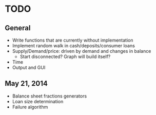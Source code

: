 TODO
====

General
-------
* Write functions that are currently without implementation
* Implement random walk in cash/deposits/consumer loans
* Supply/Demand/price: driven by demand and changes in balance
    * Start disconnected? Graph will build itself?
* Time
* Output and GUI

May 21, 2014
------------
* Balance sheet fractions generators
* Loan size determination
* Failure algorithm

